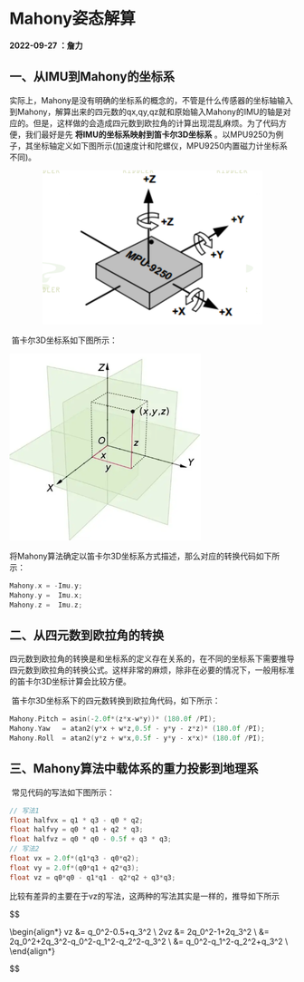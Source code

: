 # **Mahony姿态解算**

**2022-09-27 ：詹力**

## 一、从IMU到Mahony的坐标系

​		实际上，Mahony是没有明确的坐标系的概念的，不管是什么传感器的坐标轴输入到Mahony，解算出来的四元数的qx,qy,qz就和原始输入Mahony的IMU的轴是对应的。但是，这样做的会造成四元数到欧拉角的计算出现混乱麻烦。为了代码方便，我们最好是先 **将IMU的坐标系映射到笛卡尔3D坐标系** 。以MPU9250为例子，其坐标轴定义如下图所示(加速度计和陀螺仪，MPU9250内置磁力计坐标系不同)。

<div align=center><img src="./Image/MPU9250_Cord.png" alt="MPU9250_Cord" style="zoom:50%;" /></div>

​		笛卡尔3D坐标系如下图所示：

<img src="./Image/CartesianCoordinates.png" alt="CartesianCoordinates" style="zoom: 33%;" />

​		将Mahony算法确定以笛卡尔3D坐标系方式描述，那么对应的转换代码如下所示：

```C++
Mahony.x = -Imu.y;
Mahony.y =  Imu.x;
Mahony.z =  Imu.z;
```

## 二、从四元数到欧拉角的转换

​		四元数到欧拉角的转换是和坐标系的定义存在关系的，在不同的坐标系下需要推导四元数到欧拉角的转换公式。这样非常的麻烦，除非在必要的情况下，一般用标准的笛卡尔3D坐标计算会比较方便。

​		笛卡尔3D坐标系下的四元数转换到欧拉角代码，如下所示：

```c++
Mahony.Pitch = asin(-2.0f*(z*x-w*y))* (180.0f /PI);
Mahony.Yaw   = atan2(y*x + w*z,0.5f - y*y - z*z)* (180.0f /PI);
Mahony.Roll  = atan2(y*z + w*x,0.5f - y*y - x*x)* (180.0f /PI);
```

## 三、Mahony算法中载体系的重力投影到地理系

​		常见代码的写法如下图所示：

```C
// 写法1
float halfvx = q1 * q3 - q0 * q2;
float halfvy = q0 * q1 + q2 * q3;
float halfvz = q0 * q0 - 0.5f + q3 * q3;
// 写法2
float vx = 2.0f*(q1*q3 - q0*q2);														 
float vy = 2.0f*(q0*q1 + q2*q3);															 
float vz = q0*q0 - q1*q1 - q2*q2 + q3*q3;
```

​		比较有差异的主要在于vz的写法，这两种的写法其实是一样的，推导如下所示

$$

\begin{align*}
  vz &= q_0^2-0.5+q_3^2 \\
  2vz &= 2q_0^2-1+2q_3^2 \\
    &= 2q_0^2+2q_3^2-q_0^2-q_1^2-q_2^2-q_3^2 \\
    &= q_0^2-q_1^2-q_2^2+q_3^2 \\
\end{align*}

$$
​		
